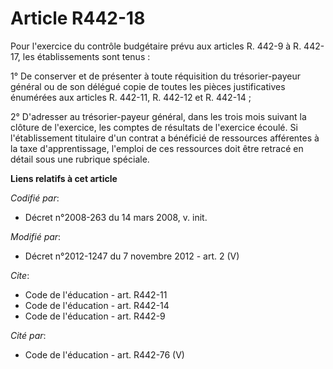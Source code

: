 # Article R442-18

Pour l'exercice du contrôle budgétaire prévu aux articles R. 442-9 à R. 442-17, les établissements sont tenus : 

1° De conserver et de présenter à toute réquisition du trésorier-payeur général ou de son délégué copie de toutes les pièces
justificatives énumérées aux articles R. 442-11, R. 442-12 et R. 442-14 ; 

2° D'adresser au trésorier-payeur général, dans les trois mois suivant la clôture de l'exercice, les comptes de résultats de
l'exercice écoulé. Si l'établissement titulaire d'un contrat a bénéficié de ressources afférentes à la taxe d'apprentissage,
l'emploi de ces ressources doit être retracé en détail sous une rubrique spéciale.

**Liens relatifs à cet article**

_Codifié par_:

  - Décret n°2008-263 du 14 mars 2008, v. init.

_Modifié par_:

  - Décret n°2012-1247 du 7 novembre 2012 - art. 2 (V)

_Cite_:

  - Code de l'éducation - art. R442-11
  - Code de l'éducation - art. R442-14
  - Code de l'éducation - art. R442-9

_Cité par_:

  - Code de l'éducation - art. R442-76 (V)
